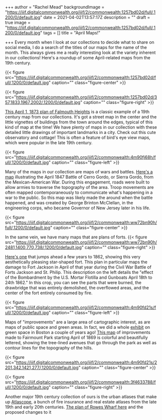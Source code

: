 +++
author = "Rachel Mead"
backgroundImage = "https://iiif.digitalcommonwealth.org/iiif/2/commonwealth:1257bd02d/full/,1200/0/default.jpg"
date = 2021-04-02T13:57:17Z
description = ""
draft = true
image = "https://iiif.digitalcommonwealth.org/iiif/2/commonwealth:1257bd02d/full/,1200/0/default.jpg"
tags = []
title = "April Maps!"

+++
Every month when I look at our collections to decide what to share on social media, I do a search of the titles of our maps for the name of the month. This always gives me a really interesting look at the variety inherent in our collections! Here's a roundup of some April-related maps from the 19th century.

{{< figure src="https://iiif.digitalcommonwealth.org/iiif/2/commonwealth:1257bd02d/full/,1200/0/default.jpg" caption="" class="figure-center" >}}

{{< figure src="https://iiif.digitalcommonwealth.org/iiif/2/commonwealth:1257bd02d/357,1833,1967,2002/,1200/0/default.jpg" caption="" class="figure-right" >}}

[This April 1, 1873 plan of Falmouth Heights](https://collections.leventhalmap.org/search/commonwealth:1257bd014) is a classic example of a 19th century map from our collections. It's got a street map in the center and the little vignettes of buildings from the town around the edges, typical of this kind of map at the time! We have plenty of maps in our collection with these detailed little drawings of important landmarks in a city. Check out this cute observatory and cottage! This is often a feature of bird's eye view maps, which were popular in the late 19th century.

{{< figure src="https://iiif.digitalcommonwealth.org/iiif/2/commonwealth:4m90fj68h/full/,1200/0/default.jpg" caption="" class="figure-left" >}}

Many of the maps in our collection are maps of wars and battles. [Here's a map](https://collections.leventhalmap.org/search/commonwealth:4m90fj677) illustrating the April 1847 Battle of Cerro Gordo, or Sierra Gordo, from the Mexican-American War. During this engagement, roads were built to allow armies to traverse the topography of the area. Troop movements are often mapped contemporaneously to communicate what's happening in a war to the public. So this map was likely made the around when the battle happened, and was created by George Brinton McClellan, in the engineering corps, who became Governor of New Jersey later in his life.

{{< figure src="https://iiif.digitalcommonwealth.org/iiif/2/commonwealth:ww72bn90h/full/,1200/0/default.jpg" caption="" class="figure-center" >}}

In the same vein, we have many maps that are plans of forts.
{{< figure src="https://iiif.digitalcommonwealth.org/iiif/2/commonwealth:ww72bn90h/2481,1400,770,738/,1200/0/default.jpg" caption="" class="figure-right" >}}

[Here's one](https://collections.leventhalmap.org/search/commonwealth:ww72bn89r) that jumps ahead a few years to 1862, showing this very aesthetically pleasing star-shaped fort. This plan in particular maps the damage to Fort Jackson in April of that year during the Civil War Battle of Forts Jackson and St. Philip. This description on the left details the "effect of the Bombardment by the U.S. Mortar Flotilla and Gunboats April 18th to 24th 1862." In this crop, you can see the parts that were burned, the drawbridge that was entirely demolished, the overflowed areas, and the center of the fort entirely consumed by fire.

{{< figure src="https://iiif.digitalcommonwealth.org/iiif/2/commonwealth:4m90fd21s/full/,1200/0/default.jpg" caption="" class="figure-left" >}}

Maps of "improvements" are a large area of cartographic interest, as are maps of public space and green areas. In fact, we did a whole [exhibit](https://collections.leventhalmap.org/exhibits/21) on green space in Boston a couple of years ago! [This map](https://collections.leventhalmap.org/search/commonwealth:4m90fd20h) of improvements made to Fairmount Park starting April of 1869 is colorful and beautifully lettered, showing the tree-lined avenues that go through the park as well as contour lines for the topography of the hills.

{{< figure src="https://iiif.digitalcommonwealth.org/iiif/2/commonwealth:4m90fd21s/2201,342,1421,277/,1200/0/default.jpg" caption="" class="figure-center" >}}

{{< figure src="https://iiif.digitalcommonwealth.org/iiif/2/commonwealth:3f4633788/full/,1200/0/default.jpg" caption="" class="figure-right" >}}

Another major 19th century collection of ours is the urban atlases that make up [Atlascope](https://atlascope.leventhalmap.org), a bunch of fire insurance and real estate atlases from the late 19th and early 20th centuries. [The plan of Rowes Wharf here](https://collections.leventhalmap.org/search/commonwealth:3f4633770) and the proposed changes to it 